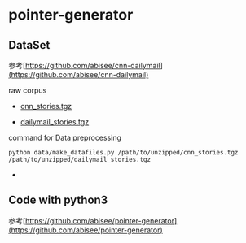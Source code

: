 # pointer-generator

## DataSet
参考[https://github.com/abisee/cnn-dailymail](https://github.com/abisee/cnn-dailymail)

raw corpus 

- [cnn_stories.tgz](https://pan.baidu.com/s/13SDS_UwoRKP6jF1NjRlUCg)

- [dailymail_stories.tgz](https://pan.baidu.com/s/1bJTG90Wr_KUmZa4d_GeAeA)


command for Data preprocessing
```
python data/make_datafiles.py /path/to/unzipped/cnn_stories.tgz /path/to/unzipped/dailymail_stories.tgz
```

- 

## Code with python3
参考[https://github.com/abisee/pointer-generator](https://github.com/abisee/pointer-generator)




